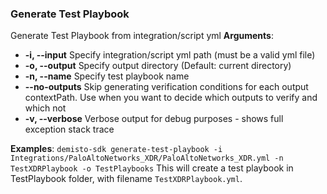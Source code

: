 ### Generate Test Playbook

Generate Test Playbook from integration/script yml
**Arguments**:
* **-i, --input**
   Specify integration/script yml path (must be a valid yml file)
* **-o, --output**
   Specify output directory (Default: current directory)
* **-n, --name**
   Specify test playbook name
* **--no-outputs**
   Skip generating verification conditions for each output contextPath. Use when you want to decide which outputs to verify and which not
* **-v, --verbose**
   Verbose output for debug purposes - shows full exception stack trace

**Examples**:
`demisto-sdk generate-test-playbook -i Integrations/PaloAltoNetworks_XDR/PaloAltoNetworks_XDR.yml -n TestXDRPlaybook -o TestPlaybooks`
This will create a test playbook in TestPlaybook folder, with filename `TestXDRPlaybook.yml`.
